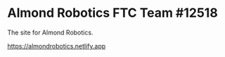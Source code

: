 # Almond Robotics FTC Team #12518

The site for Almond Robotics.

https://almondrobotics.netlify.app
